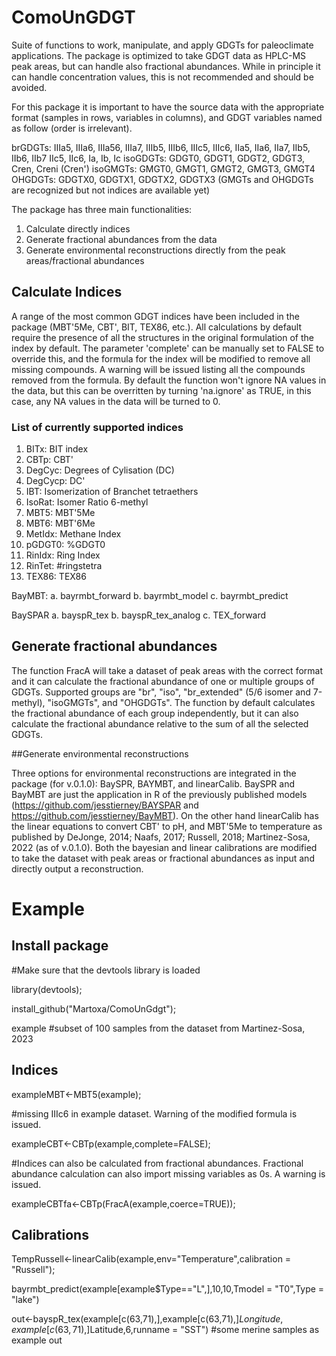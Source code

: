 # ComoUnGDGT

Suite of functions to work, manipulate, and apply GDGTs for paleoclimate applications. The package is optimized to take GDGT data as HPLC-MS peak areas, but can handle also fractional abundances. While in principle it can handle concentration values, this is not recommended and should be avoided.

For this package it is important to have the source data with the appropriate format (samples in rows, variables in columns), and GDGT variables named as follow (order is irrelevant).

brGDGTs: IIIa5, IIIa6, IIIa56, IIIa7, IIIb5, IIIb6, IIIc5, IIIc6, IIa5, IIa6, IIa7, IIb5, IIb6, IIb7 IIc5, IIc6, Ia, Ib, Ic isoGDGTs: GDGT0, GDGT1, GDGT2, GDGT3, Cren, Creni (Cren') isoGMGTs: GMGT0, GMGT1, GMGT2, GMGT3, GMGT4 OHGDGTs: GDGTX0, GDGTX1, GDGTX2, GDGTX3 (GMGTs and OHGDGTs are recognized but not indices are available yet)

The package has three main functionalities:

1) Calculate directly indices
2) Generate fractional abundances from the data
3) Generate environmental reconstructions directly from the peak areas/fractional abundances

## Calculate Indices

A range of the most common GDGT indices have been included in the package (MBT'5Me, CBT', BIT, TEX86, etc.). All calculations by default require the presence of all the structures in the original formulation of the index by default. The parameter 'complete' can be manually set to FALSE to override this, and the formula for the index will be modified to remove all missing compounds. A warning will be issued listing all the compounds removed from the formula. By default the function won't ignore NA values in the data, but this can be overritten by turning 'na.ignore' as TRUE, in this case, any NA values in the data will be turned to 0.

### List of currently supported indices

1) BITx: BIT index
2) CBTp: CBT'
3) DegCyc: Degrees of Cylisation (DC)
4) DegCycp: DC'
5) IBT: Isomerization of Branchet tetraethers
6) IsoRat: Isomer Ratio 6-methyl
7) MBT5: MBT'5Me
8) MBT6: MBT'6Me
9) MetIdx: Methane Index
10) pGDGT0: %GDGT0
11) RinIdx: Ring Index
12) RinTet: #ringstetra
13) TEX86: TEX86

BayMBT:
a. bayrmbt_forward
b. bayrmbt_model
c. bayrmbt_predict

BaySPAR
a. bayspR_tex
b. bayspR_tex_analog
c. TEX_forward


## Generate fractional abundances

The function FracA will take a dataset of peak areas with the correct format and it can calculate the fractional abundance of one or multiple groups of GDGTs. Supported groups are "br", "iso", "br_extended" (5/6 isomer and 7-methyl), "isoGMGTs", and "OHGDGTs". The function by default calculates the fractional abundance of each group independently, but it can also calculate the fractional abundance relative to the sum of all the selected GDGTs.

##Generate environmental reconstructions

Three options for environmental reconstructions are integrated in the package (for v.0.1.0): BaySPR, BAYMBT, and linearCalib. BaySPR and BayMBT are just the application in R of the previously published models (https://github.com/jesstierney/BAYSPAR and https://github.com/jesstierney/BayMBT). On the other hand linearCalib has the linear equations to convert CBT' to pH, and MBT'5Me to temperature as published by DeJonge, 2014; Naafs, 2017; Russell, 2018; Martinez-Sosa, 2022 (as of v.0.1.0). Both the bayesian and linear calibrations are modified to take the dataset with peak areas or fractional abundances as input and directly output a reconstruction.

# Example

## Install package

#Make sure that the devtools library is loaded

library(devtools); 

install_github("Martoxa/ComoUnGdgt");

example #subset of 100 samples from the dataset from Martinez-Sosa, 2023

## Indices

exampleMBT<-MBT5(example);

#missing IIIc6 in example dataset. Warning of the modified formula is issued.

exampleCBT<-CBTp(example,complete=FALSE); 

#Indices can also be calculated from fractional abundances. Fractional abundance calculation can also import missing variables as 0s. A warning is issued.

exampleCBTfa<-CBTp(FracA(example,coerce=TRUE));

## Calibrations

TempRussell<-linearCalib(example,env="Temperature",calibration = "Russell");

bayrmbt_predict(example[example$Type=="L",],10,10,Tmodel = "T0",Type = "lake")

out<-bayspR_tex(example[c(63,71),],example[c(63,71),]$Longitude,example[c(63,71),]$Latitude,6,runname = "SST") #some merine samples as example
out
